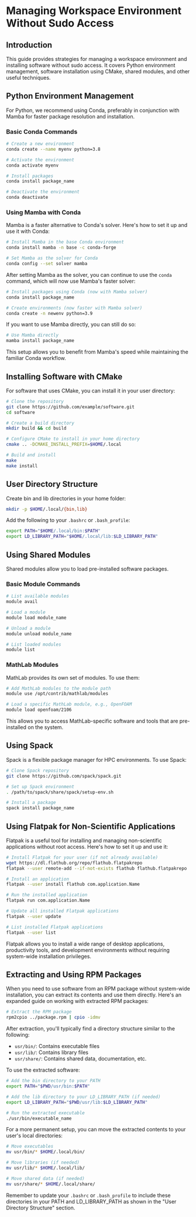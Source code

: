 # Managing Workspace Environment Without Sudo Access

## Introduction

This guide provides strategies for managing a workspace environment and installing software without sudo access. It covers Python environment management, software installation using CMake, shared modules, and other useful techniques.

## Python Environment Management

For Python, we recommend using Conda, preferably in conjunction with Mamba for faster package resolution and installation.

### Basic Conda Commands

```bash
# Create a new environment
conda create --name myenv python=3.8

# Activate the environment
conda activate myenv

# Install packages
conda install package_name

# Deactivate the environment
conda deactivate
```

### Using Mamba with Conda

Mamba is a faster alternative to Conda's solver. Here's how to set it up and use it with Conda:

```bash
# Install Mamba in the base Conda environment
conda install mamba -n base -c conda-forge

# Set Mamba as the solver for Conda
conda config --set solver mamba
```

After setting Mamba as the solver, you can continue to use the `conda` command, which will now use Mamba's faster solver:

```bash
# Install packages using Conda (now with Mamba solver)
conda install package_name

# Create environments (now faster with Mamba solver)
conda create -n newenv python=3.9
```

If you want to use Mamba directly, you can still do so:

```bash
# Use Mamba directly
mamba install package_name
```

This setup allows you to benefit from Mamba's speed while maintaining the familiar Conda workflow.

## Installing Software with CMake

For software that uses CMake, you can install it in your user directory:

```bash
# Clone the repository
git clone https://github.com/example/software.git
cd software

# Create a build directory
mkdir build && cd build

# Configure CMake to install in your home directory
cmake .. -DCMAKE_INSTALL_PREFIX=$HOME/.local

# Build and install
make
make install
```

## User Directory Structure

Create bin and lib directories in your home folder:

```bash
mkdir -p $HOME/.local/{bin,lib}
```

Add the following to your `.bashrc` or `.bash_profile`:

```bash
export PATH="$HOME/.local/bin:$PATH"
export LD_LIBRARY_PATH="$HOME/.local/lib:$LD_LIBRARY_PATH"
```

## Using Shared Modules

Shared modules allow you to load pre-installed software packages.

### Basic Module Commands

```bash
# List available modules
module avail

# Load a module
module load module_name

# Unload a module
module unload module_name

# List loaded modules
module list
```

### MathLab Modules

MathLab provides its own set of modules. To use them:

```bash
# Add MathLab modules to the module path
module use /opt/contrib/mathlab/modules

# Load a specific MathLab module, e.g., OpenFOAM
module load openfoam/2106
```

This allows you to access MathLab-specific software and tools that are pre-installed on the system.

## Using Spack

Spack is a flexible package manager for HPC environments. To use Spack:

```bash
# Clone Spack repository
git clone https://github.com/spack/spack.git

# Set up Spack environment
. /path/to/spack/share/spack/setup-env.sh

# Install a package
spack install package_name
```

## Using Flatpak for Non-Scientific Applications

Flatpak is a useful tool for installing and managing non-scientific applications without root access. Here's how to set it up and use it:

```bash
# Install Flatpak for your user (if not already available)
wget https://dl.flathub.org/repo/flathub.flatpakrepo
flatpak --user remote-add --if-not-exists flathub flathub.flatpakrepo

# Install an application
flatpak --user install flathub com.application.Name

# Run the installed application
flatpak run com.application.Name

# Update all installed Flatpak applications
flatpak --user update

# List installed Flatpak applications
flatpak --user list
```

Flatpak allows you to install a wide range of desktop applications, productivity tools, and development environments without requiring system-wide installation privileges.

## Extracting and Using RPM Packages

When you need to use software from an RPM package without system-wide installation, you can extract its contents and use them directly. Here's an expanded guide on working with extracted RPM packages:

```bash
# Extract the RPM package
rpm2cpio ../package.rpm | cpio -idmv
```

After extraction, you'll typically find a directory structure similar to the following:

- `usr/bin/`: Contains executable files
- `usr/lib/`: Contains library files
- `usr/share/`: Contains shared data, documentation, etc.

To use the extracted software:

```bash
# Add the bin directory to your PATH
export PATH="$PWD/usr/bin:$PATH"

# Add the lib directory to your LD_LIBRARY_PATH (if needed)
export LD_LIBRARY_PATH="$PWD/usr/lib:$LD_LIBRARY_PATH"

# Run the extracted executable
./usr/bin/executable_name
```

For a more permanent setup, you can move the extracted contents to your user's local directories:

```bash
# Move executables
mv usr/bin/* $HOME/.local/bin/

# Move libraries (if needed)
mv usr/lib/* $HOME/.local/lib/

# Move shared data (if needed)
mv usr/share/* $HOME/.local/share/
```

Remember to update your `.bashrc` or `.bash_profile` to include these directories in your PATH and LD_LIBRARY_PATH as shown in the "User Directory Structure" section.
